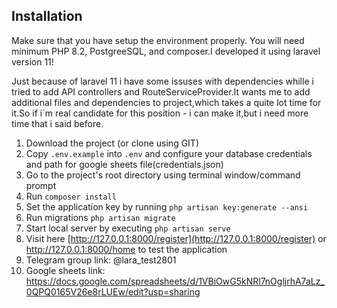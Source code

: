 ## Installation 
Make sure that you have setup the environment properly. You will need minimum PHP 8.2, PostgreeSQL, and composer.I developed it using laravel version 11!

Just because of laravel 11 i have some issuses with dependencies whille i tried to add API controllers and RouteServiceProvider.It wants me to add additional files and dependencies to project,which takes a quite lot time for it.So if i`m real candidate for this position - i can make it,but i need more time that i said before.

1. Download the project (or clone using GIT)
2. Copy `.env.example` into `.env` and configure your database credentials and path for google sheets file(credentials.json)
3. Go to the project's root directory using terminal window/command prompt
4. Run `composer install`
5. Set the application key by running `php artisan key:generate --ansi`
6. Run migrations `php artisan migrate`
7. Start local server by executing `php artisan serve`
8. Visit here [http://127.0.0.1:8000/register](http://127.0.0.1:8000/register) or http://127.0.0.1:8000/home to test the application
9. Telegram group link: @lara_test2801
10. Google sheets link: https://docs.google.com/spreadsheets/d/1VBiOwG5kNRl7nOgljrhA7aLz_0QPQ0165V26e8rLUEw/edit?usp=sharing
